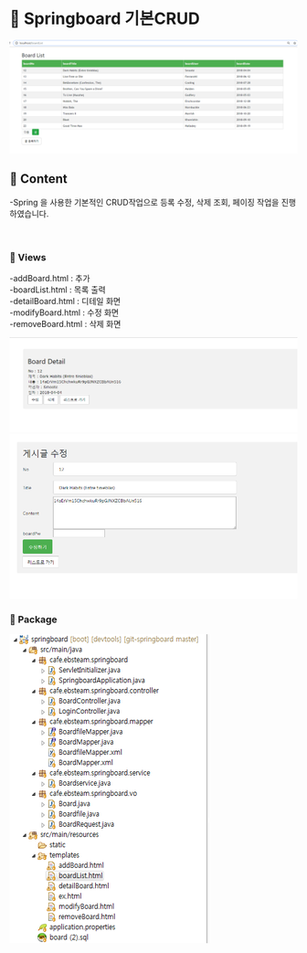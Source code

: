 # :rainbow: Springboard 기본CRUD

![](/images/work4.png)

## :open_file_folder: Content
-Spring 을 사용한 기본적인 CRUD작업으로 등록 수정, 삭제 조회, 페이징 작업을 진행하였습니다.
<br><br><br>



### :open_file_folder: Views
-addBoard.html : 추가 <br>
-boardList.html : 목록 출력<br>
-detailBoard.html : 디테일 화면<br>
-modifyBoard.html : 수정 화면<br>
-removeBoard.html : 삭제 화면<br>



![](/images/20190509_104530.png)
![](/images/20190509_104716.png)

### :open_file_folder: Package
![](/images2/pack.png)
